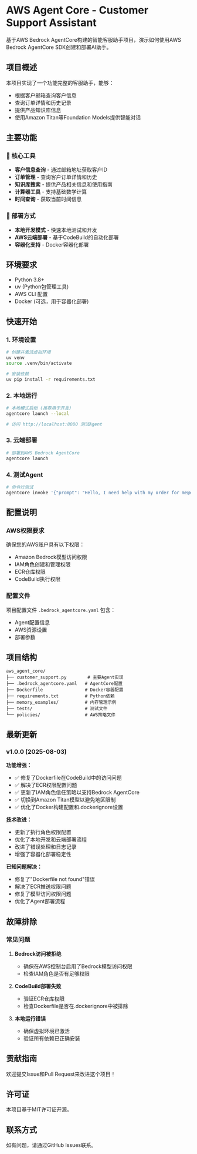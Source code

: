 # AWS Agent Core - Customer Support Assistant

基于AWS Bedrock AgentCore构建的智能客服助手项目，演示如何使用AWS Bedrock AgentCore SDK创建和部署AI助手。

## 项目概述

本项目实现了一个功能完整的客服助手，能够：
- 根据客户邮箱查询客户信息
- 查询订单详情和历史记录
- 提供产品知识库信息
- 使用Amazon Titan等Foundation Models提供智能对话

## 主要功能

### 🔧 核心工具
- **客户信息查询** - 通过邮箱地址获取客户ID
- **订单管理** - 查询客户订单详情和历史
- **知识库搜索** - 提供产品相关信息和使用指南
- **计算器工具** - 支持基础数学计算
- **时间查询** - 获取当前时间信息

### 🚀 部署方式
- **本地开发模式** - 快速本地测试和开发
- **AWS云端部署** - 基于CodeBuild的自动化部署
- **容器化支持** - Docker容器化部署

## 环境要求

- Python 3.8+
- uv (Python包管理工具)
- AWS CLI 配置
- Docker (可选，用于容器化部署)

## 快速开始

### 1. 环境设置

```bash
# 创建并激活虚拟环境
uv venv
source .venv/bin/activate

# 安装依赖
uv pip install -r requirements.txt
```

### 2. 本地运行

```bash
# 本地模式启动 (推荐用于开发)
agentcore launch --local

# 访问 http://localhost:8080 测试Agent
```

### 3. 云端部署

```bash
# 部署到AWS Bedrock AgentCore
agentcore launch
```

### 4. 测试Agent

```bash
# 命令行测试
agentcore invoke '{"prompt": "Hello, I need help with my order for me@example.net"}'
```

## 配置说明

### AWS权限要求

确保您的AWS账户具有以下权限：
- Amazon Bedrock模型访问权限
- IAM角色创建和管理权限
- ECR仓库权限
- CodeBuild执行权限

### 配置文件

项目配置文件 `.bedrock_agentcore.yaml` 包含：
- Agent配置信息
- AWS资源设置
- 部署参数

## 项目结构

```
aws_agent_core/
├── customer_support.py        # 主要Agent实现
├── .bedrock_agentcore.yaml   # AgentCore配置
├── Dockerfile                # Docker容器配置
├── requirements.txt          # Python依赖
├── memory_examples/          # 内存管理示例
├── tests/                    # 测试文件
└── policies/                 # AWS策略文件
```

## 最新更新

### v1.0.0 (2025-08-03)

**功能增强：**
- ✅ 修复了Dockerfile在CodeBuild中的访问问题
- ✅ 解决了ECR权限配置问题  
- ✅ 更新了IAM角色信任策略以支持Bedrock AgentCore
- ✅ 切换到Amazon Titan模型以避免地区限制
- ✅ 优化了Docker构建配置和.dockerignore设置

**技术改进：**
- 更新了执行角色权限配置
- 优化了本地开发和云端部署流程
- 改进了错误处理和日志记录
- 增强了容器化部署稳定性

**已知问题解决：**
- 修复了"Dockerfile not found"错误
- 解决了ECR推送权限问题
- 修复了模型访问权限问题
- 优化了Agent部署流程

## 故障排除

### 常见问题

1. **Bedrock访问被拒绝**
   - 确保在AWS控制台启用了Bedrock模型访问权限
   - 检查IAM角色是否有足够权限

2. **CodeBuild部署失败**
   - 验证ECR仓库权限
   - 检查Dockerfile是否在.dockerignore中被排除

3. **本地运行错误**
   - 确保虚拟环境已激活
   - 验证所有依赖已正确安装

## 贡献指南

欢迎提交Issue和Pull Request来改进这个项目！

## 许可证

本项目基于MIT许可证开源。

## 联系方式

如有问题，请通过GitHub Issues联系。
